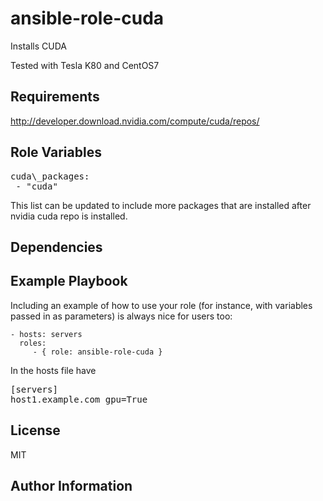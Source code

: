ansible-role-cuda
=========

Installs CUDA

Tested with Tesla K80 and CentOS7

Requirements
------------

http://developer.download.nvidia.com/compute/cuda/repos/

Role Variables
--------------

<pre>
cuda\_packages:
 - "cuda"
</pre>

This list can be updated to include more packages that are installed after nvidia cuda repo is installed.


Dependencies
------------


Example Playbook
----------------

Including an example of how to use your role (for instance, with variables passed in as parameters) is always nice for users too:

    - hosts: servers
      roles:
         - { role: ansible-role-cuda }

In the hosts file have

<pre>
[servers]
host1.example.com gpu=True
</pre>


License
-------

MIT

Author Information
------------------

